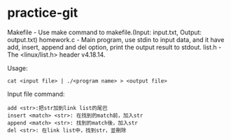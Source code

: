 # practice-git


Makefile - Use make command to makefile.(Input: input.txt, Output: output.txt)
homework.c - Main program, use stdin to input data, and it have add, 
			 insert, append and del option, print the output result to stdout.
list.h - The <linux/list.h> header v4.18.14.

Usage:
	
	cat <input file> | ./<program name> > <output file>

Input file command:

    add <str>:把str加到link list的尾巴
    insert <match> <str>: 在找到的match前，加入str
    append <match> <str>: 找到的match後，加入str
	del <str>: 在link list中，找到str，並刪除
